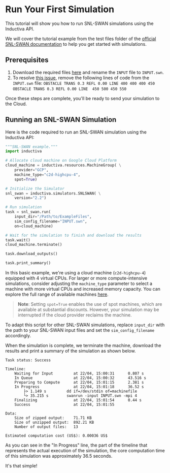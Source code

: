 # Run Your First Simulation
This tutorial will show you how to run SNL-SWAN simulations using the Inductiva API. 

We will cover the tutorial example from the test files folder of the [official SNL-SWAN documentation](https://sandialabs.github.io/SNL-SWAN/tutorial.html) to help you get started with simulations.

## Prerequisites
1. Download the required files [here](https://sandialabs.github.io/SNL-SWAN/_downloads/ExampleFiles.zip) and rename the `INPUT` file to `INPUT.swn`. 
2. To resolve [this issue](https://github.com/sandialabs/SNL-SWAN/issues/8), remove the following lines of code from the `INPUT.swn` file:
`OBSTACLE TRANS 0.3 REFL 0.00 LINE 400 400 400 450`
`OBSTACLE TRANS 0.3 REFL 0.00 LINE  450 500 450 550`

Once these steps are complete, you'll be ready to send your simulation to the Cloud.

## Running an SNL-SWAN Simulation
Here is the code required to run an SNL-SWAN simulation using the Inductiva API:

```python
"""SNL-SWAN example."""
import inductiva

# Allocate cloud machine on Google Cloud Platform
cloud_machine = inductiva.resources.MachineGroup( \
    provider="GCP",
    machine_type="c2d-highcpu-4",
	spot=True)

# Initialize the Simulator
snl_swan = inductiva.simulators.SNLSWAN( \
    version="2.2")

# Run simulation
task = snl_swan.run(
    input_dir="/Path/to/ExampleFiles",
    sim_config_filename="INPUT.swn",
    on=cloud_machine)

# Wait for the simulation to finish and download the results
task.wait()
cloud_machine.terminate()

task.download_outputs()

task.print_summary()
```

In this basic example, we're using a cloud machine (`c2d-highcpu-4`) equipped with 4 virtual CPUs. 
For larger or more compute-intensive simulations, consider adjusting the `machine_type` parameter to select 
a machine with more virtual CPUs and increased memory capacity. You can explore the full range of available machines [here](https://console.inductiva.ai/machine-groups/instance-types).

> **Note**: Setting `spot=True` enables the use of spot machines, which are available at substantial discounts. 
> However, your simulation may be interrupted if the cloud provider reclaims the machine.

To adapt this script for other SNL-SWAN simulations, replace `input_dir` with the
path to your SNL-SWAN input files and set the `sim_config_filename` accordingly.

When the simulation is complete, we terminate the machine, download the results and print a summary of the simulation as shown below.

```
Task status: Success

Timeline:
	Waiting for Input         at 22/04, 15:00:31      0.807 s
	In Queue                  at 22/04, 15:00:32      43.516 s
	Preparing to Compute      at 22/04, 15:01:15      2.381 s
	In Progress               at 22/04, 15:01:18      36.52 s
		├> 1.149 s         dd if=/dev/stdin of=machinefile
		└> 35.215 s        swanrun -input INPUT.swn -mpi 4
	Finalizing                at 22/04, 15:01:54      0.44 s
	Success                   at 22/04, 15:01:55      

Data:
	Size of zipped output:    71.71 KB
	Size of unzipped output:  892.21 KB
	Number of output files:   13

Estimated computation cost (US$): 0.00036 US$
```

As you can see in the "In Progress" line, the part of the timeline that represents the actual execution of the simulation, 
the core computation time of this simulation was approximately 36.5 seconds.

It's that simple!
